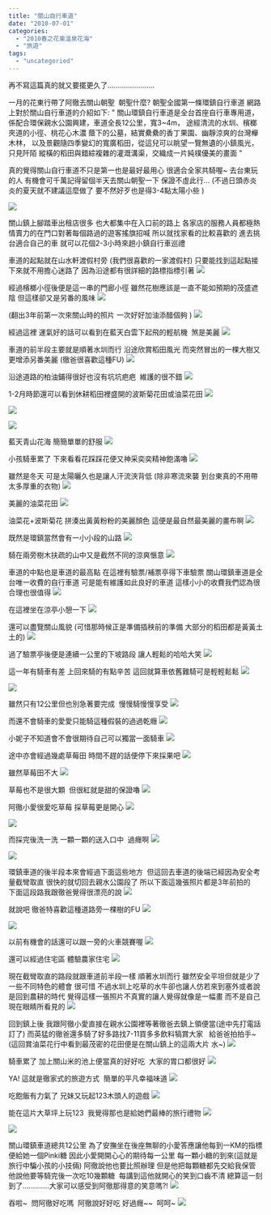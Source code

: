 ```yaml
---
title: "關山自行車道"
date: "2010-07-01"
categories: 
  - "2010春之花東溫泉花海"
  - "旅遊"
tags: 
  - "uncategoried"
---
```


再不寫這篇真的就又要擺更久了.......................

一月的花東行帶了阿徹去關山朝聖  朝聖什麼? 朝聖全國第一條環鎮自行車道 網路上對於關山自行車道的介紹如下: " 關山環鎮自行車道是全台首座自行車專用道，係配合環保親水公園興建，車道全長12公里，寬3~4m， 途經清流的水圳、檳榔夾道的小徑、桃花心木濃 蔭下的公墓，結實纍纍的香丁果園、幽靜涼爽的台灣櫸木林， 以及景觀隨四季變幻的寬廣稻田，從這兒可以眺望一覽無遺的小鎮風光， 只見阡陌 縱橫的稻田與錯綜複雜的灌溉溝渠，交織成一片純樸優美的畫面 "

真的覺得關山自行車道不只是第一也是最好最用心 很適合全家共騎喔~ 去台東玩的人 有機會可千萬記得留個半天去關山朝聖一下 保證不虛此行... (不過日頭赤炎炎的夏天就不建議這麼做了 要不然好歹也是得3-4點太陽小些 )

![](images/4338992719_db1cd4a7a3.jpg)

關山鎮上腳踏車出租店很多 也大都集中在入口前的路上 各家店的服務人員都極熱情賣力的在門口對著每個路過的遊客搖旗招喊 所以就找家看的比較喜歡的 進去挑台適合自己的車 就可以花個2-3小時來趟小鎮自行車巡禮

車道的起點就在山水軒渡假村旁 (我們很喜歡的一家渡假村) 只要能找到這起點接下來就不用擔心迷路了 因為沿途都有很詳細的路標指標引著 ![](images/4338994113_ac6ce3d752.jpg)

經過檳榔小徑後便是這一串的門廊小徑 雖然花樹應該是一直不能如預期的茂盛遮陰 但這樣卻又是另番的風味 ![](images/4339737140_33eb8b7190.jpg)

(翻出3年前第一次來關山時的照片 一次好好加油添醋個夠 ) ![](images/367570832_3bc8ca6596.jpg)

經過這裡 運氣好的話可以看到在藍天白雲下起飛的輕航機  煞是美麗 ![](images/367570714_2b606431b8.jpg)

車道的前半段主要就是順著水圳而行 沿途欣賞稻田風光 而突然冒出的一棵大樹又更增添另番美麗 (徹爸很喜歡這種FU) ![](images/4338991919_cbdd2d2f89.jpg)

沿途道路的柏油鋪得很好也沒有坑坑疤疤  維護的很不錯 ![](images/4338991003_95a2ba98e0.jpg)

1-2月時節還可以看到休耕稻田裡盛開的波斯菊花田或油菜花田 ![](images/4339733088_d852afbeb1.jpg)

![](images/4339732258_5d531f55b0.jpg)

![](images/4339732542_4a8870a88b.jpg)

藍天青山花海 簡簡單單的舒服 ![](images/4339732010_b3c05156be.jpg)

小孩騎車累了 下來看看花踩踩花便又神采奕奕精神飽滿嚕 ![](images/4338987457_3e9dfd1e6a.jpg)

雖然是冬天 可是太陽曬久也是讓人汗流浹背低 (除非寒流來襲 到台東真的不用帶太多厚重的衣物) ![](images/4338986495_c1a4d4ee1c.jpg)

美麗的油菜花田 ![](images/4339728510_a591cecfbf.jpg)

油菜花+波斯菊花 拼湊出黃黃粉粉的美麗顏色 這便是最自然最美麗的畫布啊 ![](images/4339728248_82f7136642.jpg)

既然是環鎮當然會有一小小段的山路 ![](images/367569780_d5d1feff3f.jpg)

騎在兩旁樹木扶疏的山中又是截然不同的涼爽愜意 ![](images/4338983603_7db1be2b39.jpg)

車道的中點也是車道的最高點 在這裡有驗票/補票亭得下車驗票 關山環鎮車道是全台唯一收費的自行車道 可是能有維護如此良好的車道 這樣小小的收費我們認為很合理也很值得 ![](images/4338982937_616af5424e.jpg)

在這裡坐在涼亭小憩一下 ![](images/4339725984_a2be5c986c.jpg)

還可以盡覽關山風貌 (可惜那時候正是準備插秧前的準備 大部分的稻田都是黃黃土土的) ![](images/4339725430_a084a1a46f.jpg)

過了驗票亭後便是連續一公里的下坡路段 讓人輕鬆的哈哈大笑 ![](images/4339725016_2c67f6a3bf.jpg)

這一年有騎車有差 上回來騎的有點辛苦 這回就算車依舊難騎可是輕輕鬆鬆 ![](images/4338980789_b605f10dae.jpg)

![](images/4338981233_e477db74dc.jpg)

雖然只有12公里但也別急著要完成  慢慢騎慢慢享受 ![](images/4339724136_d0ba107cf1.jpg)

而還不會騎車的愛愛只能騎這種假裝的過過乾癮 ![](images/4338980335_511a28cb18.jpg)

小妮子不知道會不會很期待自己可以獨當一面騎車 ![](images/4339723742_67fda80a95.jpg)

途中亦會經過幾處草莓田 時間不趕的話便停下來採果吧 ![](images/4338979579_940ca07b16.jpg)

雖然草莓田不大 ![](images/4339723440_3d9c02161d.jpg)

草莓也不是很大顆  但很紅就是甜的保證嚕 ![](images/4339708692_6ccb3c6b2f.jpg)

阿徹小愛很愛吃草莓 採草莓更是開心 ![](images/4338963443_e2680c6af9.jpg)

![](images/4338963065_8fcd9f2b05.jpg)

而採完後洗一洗 一顆一顆的送入口中  過癮啊 ![](images/4338962487_5e9f3905bc.jpg)

![](images/4339705218_8de2931c63.jpg)

環鎮車道的後半段本來會經過下面這些地方  但這回去車道的後端已經因為安全考量截彎取直 很快的就切回去親水公園段了 所以下面這幾張照片都是3年前拍的   下面這段路我跟徹爸覺得很漂亮的說 ![](images/367569295_3b6faeecd5.jpg)

就說吧 徹爸特喜歡這種道路旁一棵樹的FU ![](images/367569138_8b53cb9c01.jpg)

![](images/367569054_e48fab57f4.jpg)

以前有機會的話還可以跟一旁的火車競賽喔 ![](images/367568993_a9783d06f2.jpg)

還可以經過住宅區 體驗農家住宅 ![](images/367568934_7a41e29961.jpg)

現在截彎取直的路段就跟車道前半段一樣 順著水圳而行 雖然安全平坦但就是少了一些不同特色的體會 很可惜 不過水圳上吃草的水牛卻也讓人仿若來到塞外或者說是回到農耕的時代 覺得這樣一張照片不真實的讓人覺得就像是一幅畫 而不是自己現在眼睛所看見的 ![](images/4338961885_52d436819b.jpg)

回到鎮上後 我跟阿徹小愛直接在親水公園裡等著徹爸去鎮上領便當(途中先打電話訂了) 而英猛的徹爸還多騎了好多路找7-11買多多飲料犒賞大家   給爸爸拍拍手~ (這回賞油菜花行中看到最茂密的花田便是在關山鎮上的這兩大片 水~) ![](images/4339704706_2b125c03a4.jpg)

騎車累了 加上關山米的池上便當真的好好吃  大家的胃口都很好 ![](images/4338960911_edeb48ee35.jpg)

YA! 這就是徹家式的旅遊方式  簡單的平凡幸福味道 ![](images/4338960155_a3cbf97864.jpg)

吃飽飯有力氣了 兄妹又玩起123木頭人的遊戲 ![](images/4338959539_ce6cdd19b4.jpg)

能在這片大草坪上玩123  我覺得那也是給她們最棒的旅行禮物 ![](images/4339701542_995b0953a2.jpg)

![](images/4338957953_5fb069ae46.jpg)

關山環鎮車道總共12公里 為了安撫坐在後座無聊的小愛答應讓他每到一KM的指標便給她一個Pinki糖 因此小愛開開心心的期待每一公里 每一顆小糖的到來(這就是旅行中騙小孩的小技倆) 阿徹說他也要比照辦理 但是他把每顆糖都先交給我保管 他說他要等騎完後一次吃10幾顆糖  每講到這他就開心的笑到口齒不清 總算這一刻到了.............大家可以感受到阿徹那得意的笑意嗎?! ![](images/4338957331_a9c9649e2a.jpg)

吞啦~  問阿徹好吃嗎  阿徹說好好吃 好過癮~~  呵呵~ ![](images/4338956877_39c239a9e1.jpg)
